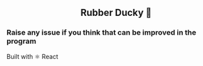 <div align="center">

## Rubber Ducky :duck:

</div>

### Raise any issue if you think that can be improved in the program

Built with :atom_symbol: React
